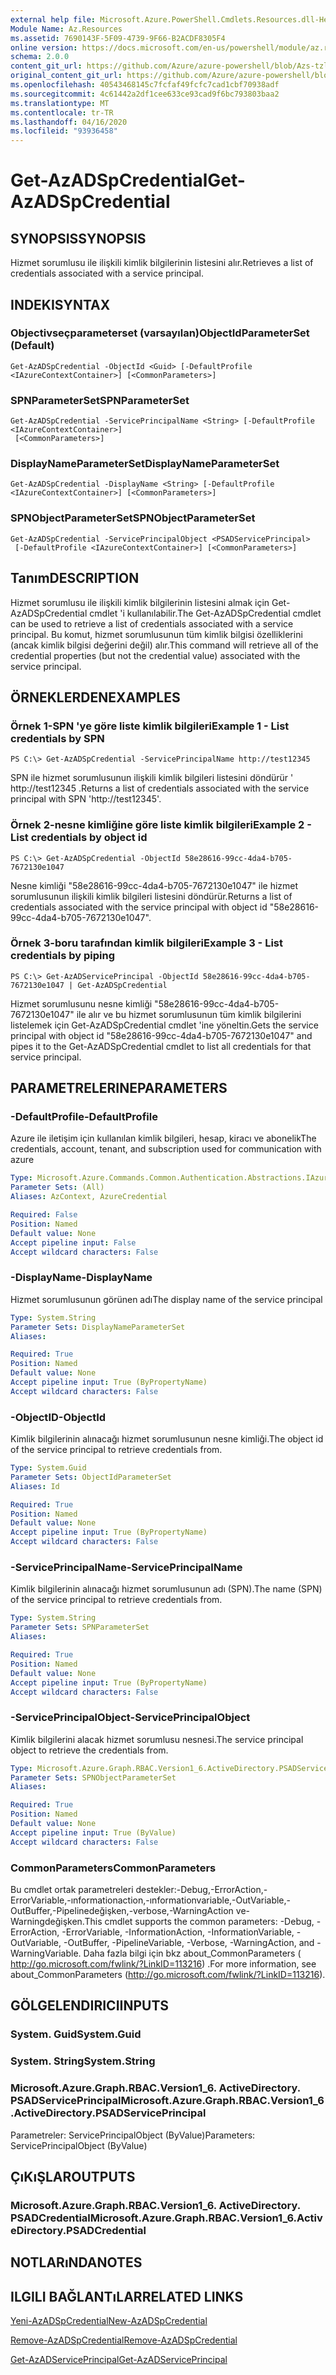 ```yaml
---
external help file: Microsoft.Azure.PowerShell.Cmdlets.Resources.dll-Help.xml
Module Name: Az.Resources
ms.assetid: 7690143F-5F09-4739-9F66-B2ACDF8305F4
online version: https://docs.microsoft.com/en-us/powershell/module/az.resources/get-Azadspcredential
schema: 2.0.0
content_git_url: https://github.com/Azure/azure-powershell/blob/Azs-tzl/src/Resources/Resources/help/Get-AzADSpCredential.md
original_content_git_url: https://github.com/Azure/azure-powershell/blob/Azs-tzl/src/Resources/Resources/help/Get-AzADSpCredential.md
ms.openlocfilehash: 40543468145c7fcfaf49fcfc7cad1cbf70938adf
ms.sourcegitcommit: 4c61442a2df1cee633ce93cad9f6bc793803baa2
ms.translationtype: MT
ms.contentlocale: tr-TR
ms.lasthandoff: 04/16/2020
ms.locfileid: "93936458"
---
```

# <span data-ttu-id="cbad6-101">Get-AzADSpCredential</span><span class="sxs-lookup"><span data-stu-id="cbad6-101">Get-AzADSpCredential</span></span>

## <span data-ttu-id="cbad6-102">SYNOPSIS</span><span class="sxs-lookup"><span data-stu-id="cbad6-102">SYNOPSIS</span></span>
<span data-ttu-id="cbad6-103">Hizmet sorumlusu ile ilişkili kimlik bilgilerinin listesini alır.</span><span class="sxs-lookup"><span data-stu-id="cbad6-103">Retrieves a list of credentials associated with a service principal.</span></span>

## <span data-ttu-id="cbad6-104">INDEKI</span><span class="sxs-lookup"><span data-stu-id="cbad6-104">SYNTAX</span></span>

### <span data-ttu-id="cbad6-105">Objectivseçparameterset (varsayılan)</span><span class="sxs-lookup"><span data-stu-id="cbad6-105">ObjectIdParameterSet (Default)</span></span>
```
Get-AzADSpCredential -ObjectId <Guid> [-DefaultProfile <IAzureContextContainer>] [<CommonParameters>]
```

### <span data-ttu-id="cbad6-106">SPNParameterSet</span><span class="sxs-lookup"><span data-stu-id="cbad6-106">SPNParameterSet</span></span>
```
Get-AzADSpCredential -ServicePrincipalName <String> [-DefaultProfile <IAzureContextContainer>]
 [<CommonParameters>]
```

### <span data-ttu-id="cbad6-107">DisplayNameParameterSet</span><span class="sxs-lookup"><span data-stu-id="cbad6-107">DisplayNameParameterSet</span></span>
```
Get-AzADSpCredential -DisplayName <String> [-DefaultProfile <IAzureContextContainer>] [<CommonParameters>]
```

### <span data-ttu-id="cbad6-108">SPNObjectParameterSet</span><span class="sxs-lookup"><span data-stu-id="cbad6-108">SPNObjectParameterSet</span></span>
```
Get-AzADSpCredential -ServicePrincipalObject <PSADServicePrincipal>
 [-DefaultProfile <IAzureContextContainer>] [<CommonParameters>]
```

## <span data-ttu-id="cbad6-109">Tanım</span><span class="sxs-lookup"><span data-stu-id="cbad6-109">DESCRIPTION</span></span>
<span data-ttu-id="cbad6-110">Hizmet sorumlusu ile ilişkili kimlik bilgilerinin listesini almak için Get-AzADSpCredential cmdlet 'i kullanılabilir.</span><span class="sxs-lookup"><span data-stu-id="cbad6-110">The Get-AzADSpCredential cmdlet can be used to retrieve a list of credentials associated with a service principal.</span></span>
<span data-ttu-id="cbad6-111">Bu komut, hizmet sorumlusunun tüm kimlik bilgisi özelliklerini (ancak kimlik bilgisi değerini değil) alır.</span><span class="sxs-lookup"><span data-stu-id="cbad6-111">This command will retrieve all of the credential properties (but not the credential value) associated with the service principal.</span></span>

## <span data-ttu-id="cbad6-112">ÖRNEKLERDEN</span><span class="sxs-lookup"><span data-stu-id="cbad6-112">EXAMPLES</span></span>

### <span data-ttu-id="cbad6-113">Örnek 1-SPN 'ye göre liste kimlik bilgileri</span><span class="sxs-lookup"><span data-stu-id="cbad6-113">Example 1 - List credentials by SPN</span></span>

```
PS C:\> Get-AzADSpCredential -ServicePrincipalName http://test12345
```

<span data-ttu-id="cbad6-114">SPN ile hizmet sorumlusunun ilişkili kimlik bilgileri listesini döndürür ' http://test12345 .</span><span class="sxs-lookup"><span data-stu-id="cbad6-114">Returns a list of credentials associated with the service principal with SPN 'http://test12345'.</span></span>

### <span data-ttu-id="cbad6-115">Örnek 2-nesne kimliğine göre liste kimlik bilgileri</span><span class="sxs-lookup"><span data-stu-id="cbad6-115">Example 2 - List credentials by object id</span></span>

```
PS C:\> Get-AzADSpCredential -ObjectId 58e28616-99cc-4da4-b705-7672130e1047
```

<span data-ttu-id="cbad6-116">Nesne kimliği "58e28616-99cc-4da4-b705-7672130e1047" ile hizmet sorumlusunun ilişkili kimlik bilgileri listesini döndürür.</span><span class="sxs-lookup"><span data-stu-id="cbad6-116">Returns a list of credentials associated with the service principal with object id "58e28616-99cc-4da4-b705-7672130e1047".</span></span>

### <span data-ttu-id="cbad6-117">Örnek 3-boru tarafından kimlik bilgileri</span><span class="sxs-lookup"><span data-stu-id="cbad6-117">Example 3 - List credentials by piping</span></span>

```
PS C:\> Get-AzADServicePrincipal -ObjectId 58e28616-99cc-4da4-b705-7672130e1047 | Get-AzADSpCredential
```

<span data-ttu-id="cbad6-118">Hizmet sorumlusunu nesne kimliği "58e28616-99cc-4da4-b705-7672130e1047" ile alır ve bu hizmet sorumlusunun tüm kimlik bilgilerini listelemek için Get-AzADSpCredential cmdlet 'ine yöneltin.</span><span class="sxs-lookup"><span data-stu-id="cbad6-118">Gets the service principal with object id "58e28616-99cc-4da4-b705-7672130e1047" and pipes it to the Get-AzADSpCredential cmdlet to list all credentials for that service principal.</span></span>

## <span data-ttu-id="cbad6-119">PARAMETRELERINE</span><span class="sxs-lookup"><span data-stu-id="cbad6-119">PARAMETERS</span></span>

### <span data-ttu-id="cbad6-120">-DefaultProfile</span><span class="sxs-lookup"><span data-stu-id="cbad6-120">-DefaultProfile</span></span>
<span data-ttu-id="cbad6-121">Azure ile iletişim için kullanılan kimlik bilgileri, hesap, kiracı ve abonelik</span><span class="sxs-lookup"><span data-stu-id="cbad6-121">The credentials, account, tenant, and subscription used for communication with azure</span></span>

```yaml
Type: Microsoft.Azure.Commands.Common.Authentication.Abstractions.IAzureContextContainer
Parameter Sets: (All)
Aliases: AzContext, AzureCredential

Required: False
Position: Named
Default value: None
Accept pipeline input: False
Accept wildcard characters: False
```

### <span data-ttu-id="cbad6-122">-DisplayName</span><span class="sxs-lookup"><span data-stu-id="cbad6-122">-DisplayName</span></span>
<span data-ttu-id="cbad6-123">Hizmet sorumlusunun görünen adı</span><span class="sxs-lookup"><span data-stu-id="cbad6-123">The display name of the service principal</span></span>

```yaml
Type: System.String
Parameter Sets: DisplayNameParameterSet
Aliases:

Required: True
Position: Named
Default value: None
Accept pipeline input: True (ByPropertyName)
Accept wildcard characters: False
```

### <span data-ttu-id="cbad6-124">-ObjectID</span><span class="sxs-lookup"><span data-stu-id="cbad6-124">-ObjectId</span></span>
<span data-ttu-id="cbad6-125">Kimlik bilgilerinin alınacağı hizmet sorumlusunun nesne kimliği.</span><span class="sxs-lookup"><span data-stu-id="cbad6-125">The object id of the service principal to retrieve credentials from.</span></span>

```yaml
Type: System.Guid
Parameter Sets: ObjectIdParameterSet
Aliases: Id

Required: True
Position: Named
Default value: None
Accept pipeline input: True (ByPropertyName)
Accept wildcard characters: False
```

### <span data-ttu-id="cbad6-126">-ServicePrincipalName</span><span class="sxs-lookup"><span data-stu-id="cbad6-126">-ServicePrincipalName</span></span>
<span data-ttu-id="cbad6-127">Kimlik bilgilerinin alınacağı hizmet sorumlusunun adı (SPN).</span><span class="sxs-lookup"><span data-stu-id="cbad6-127">The name (SPN) of the service principal to retrieve credentials from.</span></span>

```yaml
Type: System.String
Parameter Sets: SPNParameterSet
Aliases:

Required: True
Position: Named
Default value: None
Accept pipeline input: True (ByPropertyName)
Accept wildcard characters: False
```

### <span data-ttu-id="cbad6-128">-ServicePrincipalObject</span><span class="sxs-lookup"><span data-stu-id="cbad6-128">-ServicePrincipalObject</span></span>
<span data-ttu-id="cbad6-129">Kimlik bilgilerini alacak hizmet sorumlusu nesnesi.</span><span class="sxs-lookup"><span data-stu-id="cbad6-129">The service principal object to retrieve the credentials from.</span></span>

```yaml
Type: Microsoft.Azure.Graph.RBAC.Version1_6.ActiveDirectory.PSADServicePrincipal
Parameter Sets: SPNObjectParameterSet
Aliases:

Required: True
Position: Named
Default value: None
Accept pipeline input: True (ByValue)
Accept wildcard characters: False
```

### <span data-ttu-id="cbad6-130">CommonParameters</span><span class="sxs-lookup"><span data-stu-id="cbad6-130">CommonParameters</span></span>
<span data-ttu-id="cbad6-131">Bu cmdlet ortak parametreleri destekler:-Debug,-ErrorAction,-ErrorVariable,-ınformationaction,-ınformationvariable,-OutVariable,-OutBuffer,-Pipelinedeğişken,-verbose,-WarningAction ve-Warningdeğişken.</span><span class="sxs-lookup"><span data-stu-id="cbad6-131">This cmdlet supports the common parameters: -Debug, -ErrorAction, -ErrorVariable, -InformationAction, -InformationVariable, -OutVariable, -OutBuffer, -PipelineVariable, -Verbose, -WarningAction, and -WarningVariable.</span></span> <span data-ttu-id="cbad6-132">Daha fazla bilgi için bkz about_CommonParameters ( http://go.microsoft.com/fwlink/?LinkID=113216) .</span><span class="sxs-lookup"><span data-stu-id="cbad6-132">For more information, see about_CommonParameters (http://go.microsoft.com/fwlink/?LinkID=113216).</span></span>

## <span data-ttu-id="cbad6-133">GÖLGELENDIRICI</span><span class="sxs-lookup"><span data-stu-id="cbad6-133">INPUTS</span></span>

### <span data-ttu-id="cbad6-134">System. Guid</span><span class="sxs-lookup"><span data-stu-id="cbad6-134">System.Guid</span></span>

### <span data-ttu-id="cbad6-135">System. String</span><span class="sxs-lookup"><span data-stu-id="cbad6-135">System.String</span></span>

### <span data-ttu-id="cbad6-136">Microsoft.Azure.Graph.RBAC.Version1_6. ActiveDirectory. PSADServicePrincipal</span><span class="sxs-lookup"><span data-stu-id="cbad6-136">Microsoft.Azure.Graph.RBAC.Version1_6.ActiveDirectory.PSADServicePrincipal</span></span>
<span data-ttu-id="cbad6-137">Parametreler: ServicePrincipalObject (ByValue)</span><span class="sxs-lookup"><span data-stu-id="cbad6-137">Parameters: ServicePrincipalObject (ByValue)</span></span>

## <span data-ttu-id="cbad6-138">ÇıKıŞLAR</span><span class="sxs-lookup"><span data-stu-id="cbad6-138">OUTPUTS</span></span>

### <span data-ttu-id="cbad6-139">Microsoft.Azure.Graph.RBAC.Version1_6. ActiveDirectory. PSADCredential</span><span class="sxs-lookup"><span data-stu-id="cbad6-139">Microsoft.Azure.Graph.RBAC.Version1_6.ActiveDirectory.PSADCredential</span></span>

## <span data-ttu-id="cbad6-140">NOTLARıNDA</span><span class="sxs-lookup"><span data-stu-id="cbad6-140">NOTES</span></span>

## <span data-ttu-id="cbad6-141">ILGILI BAĞLANTıLAR</span><span class="sxs-lookup"><span data-stu-id="cbad6-141">RELATED LINKS</span></span>

[<span data-ttu-id="cbad6-142">Yeni-AzADSpCredential</span><span class="sxs-lookup"><span data-stu-id="cbad6-142">New-AzADSpCredential</span></span>](./New-AzADSpCredential.md)

[<span data-ttu-id="cbad6-143">Remove-AzADSpCredential</span><span class="sxs-lookup"><span data-stu-id="cbad6-143">Remove-AzADSpCredential</span></span>](./Remove-AzADSpCredential.md)

[<span data-ttu-id="cbad6-144">Get-AzADServicePrincipal</span><span class="sxs-lookup"><span data-stu-id="cbad6-144">Get-AzADServicePrincipal</span></span>](./Get-AzADServicePrincipal.md)

